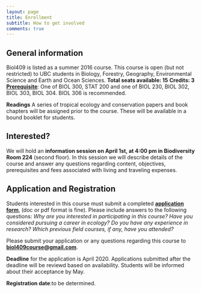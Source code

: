 ```yaml
---
layout: page
title: Enrollment 
subtitle: How to get involved
comments: true
---
```

## General information

Biol409 is listed as a summer 2016 course. This course is open (but not restricted) to UBC students in Biology, Forestry, Geography, Environmental Science and Earth and Ocean Sciences. 
**Total seats available: 15**
**Credits: 3**
[**Prerequisite**](https://courses.students.ubc.ca/cs/main;jsessionid=632mj8pmdj5cf?pname=subjarea&tname=subjareas&req=3&dept=BIOL&course=409): One of BIOL 300, STAT 200 and one of BIOL 230, BIOL 302, BIOL 303, BIOL 304. BIOL 306 is recommended.

**Readings** A series of tropical ecology and conservation papers and book chapters will be assigned prior to the course. These will be available in a bound booklet for students.

## Interested? 
We will hold an **information session on April 1st, at 4:00 pm in Biodiversity Room 224** (second floor). In this session we will describe details of the course and answer any questions regarding content, objectives, prerequisites and fees associated with living and traveling expenses.

## Application and Registration 
Students interested in this course must submit a completed [**application form**](http://biol409.github.io/Application_form.pdf), (doc or pdf format is fine). Please include answers to the following questions: _Why are you interested in participating in this course?_ _Have you considered pursuing a career in ecology?_ _Do you have any experience in research?_ _Which previous field courses, if any, have you attended?_

Please submit your application or any questions regarding this course to **biol409course@gmail.com**. 

**Deadline** for the application is April 2020. Applications submitted after the deadline will be reviewd based on availability. Students will be informed about their acceptance by May.

**Registration date**:to be determined.


